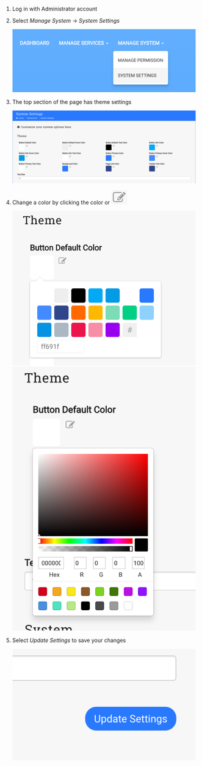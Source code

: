 1. Log in with Administrator account
2. Select _Manage System_ -> _System Settings_

    ![Screenshot](./images/system_settings.png)

3. The top section of the page has theme settings

    ![Screenshot](./images/system_settings_colors.png)

4. Change a color by clicking the color or ![Screenshot](./images/edit_color.png)

    ![Screenshot](./images/color_picker.png) ![Screenshot](./images/custom_color_picker.png)

5. Select _Update Settings_ to save your changes

    ![Screenshot](./images/update_settings.png)